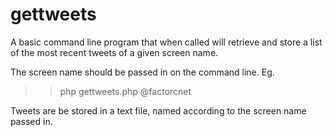 gettweets
=========
A basic command line program that when called will retrieve and store a list of the most
recent tweets of a given screen name.

The screen name should be passed in on the command line. Eg.
>> php gettweets.php @factorcnet

Tweets are be stored in a text file, named according to the screen name passed in.
